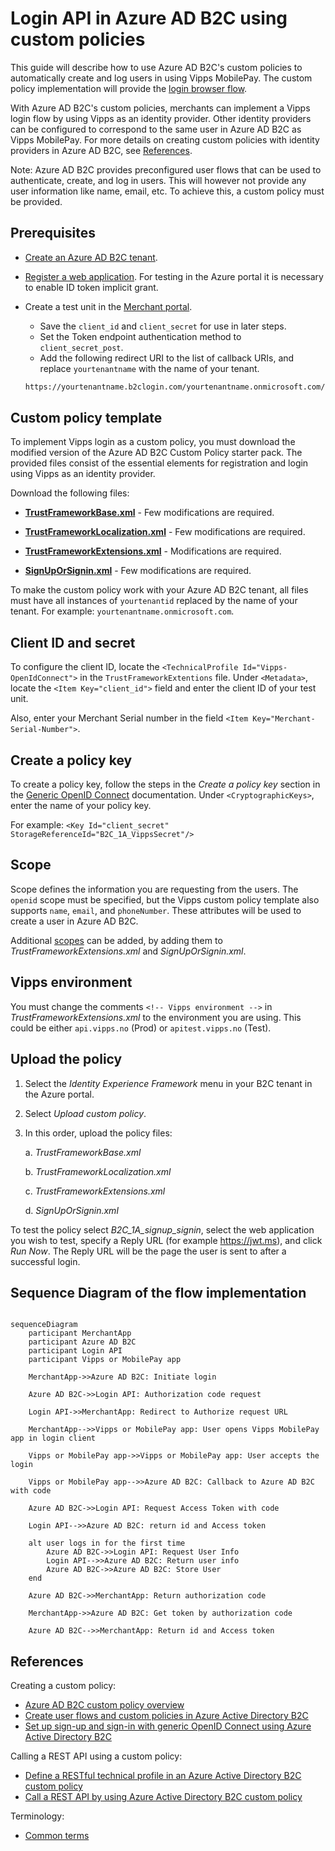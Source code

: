 <!-- START_METADATA
---
title: Login API in Azure AD B2C using custom policies
sidebar_label: Login with custom policy
sidebar_position: 201
pagination_next: null
pagination_prev: null
---
END_METADATA -->

# Login API in Azure AD B2C using custom policies

This guide will describe how to use Azure AD B2C's custom policies to automatically create and log users in using Vipps MobilePay. The custom policy implementation will provide the [login browser flow](../../../how-it-works/vipps-login-api-howitworks.md#the-login-process).

With Azure AD B2C's custom policies, merchants can implement a Vipps login flow by using Vipps as an identity provider. Other identity providers can be configured to correspond to the same user in Azure AD B2C as Vipps MobilePay. For more details on creating custom policies with identity providers in Azure AD B2C, see [References](#references).

Note: Azure AD B2C provides preconfigured user flows that can be used to authenticate, create, and log in users. This will however not provide any user information like name, email, etc. To achieve this, a custom policy must be provided.

## Prerequisites

- [Create an Azure AD B2C tenant](https://learn.microsoft.com/en-us/azure/active-directory-b2c/tutorial-create-tenant).
- [Register a web application](https://learn.microsoft.com/en-us/azure/active-directory-b2c/tutorial-register-applications?tabs=app-reg-ga). For testing in the Azure portal it is necessary to enable ID token implicit grant.
- Create a test unit in the [Merchant portal](https://developer.vippsmobilepay.com/docs/developer-resources/portal/).

  - Save the `client_id` and `client_secret` for use in later steps.
  - Set the Token endpoint authentication method to `client_secret_post`.
  - Add the following redirect URI to the list of callback URIs, and replace `yourtenantname` with the name of your tenant.

  ```bash
  https://yourtenantname.b2clogin.com/yourtenantname.onmicrosoft.com/oauth2/authresp
  ```

## Custom policy template

To implement Vipps login as a custom policy, you must download the modified version of the Azure AD B2C Custom Policy starter pack. The provided files consist of the essential elements for registration and login using Vipps as an identity provider.

Download the following files:

- [**TrustFrameworkBase.xml**](/downloads/azure-b2c/TrustFrameworkBase.xml) - Few modifications are required.

- [**TrustFrameworkLocalization.xml**](/downloads/azure-b2c/TrustFrameworkLocalization.xml) - Few modifications are required.

- [**TrustFrameworkExtensions.xml**](/downloads/azure-b2c/TrustFrameworkExtensions.xml) - Modifications are required.

- [**SignUpOrSignin.xml**](/downloads/azure-b2c/SignUpOrSignin.xml) - Few modifications are required.

To make the custom policy work with your Azure AD B2C tenant, all files must have all instances of `yourtenantid` replaced by the name of your tenant. For example: `yourtenantname.onmicrosoft.com`.

## Client ID and secret

To configure the client ID, locate the `<TechnicalProfile Id="Vipps-OpenIdConnect">` in the `TrustFrameworkExtentions` file. Under `<Metadata>`, locate the `<Item Key="client_id">` field and enter the client ID of your test unit.

Also, enter your Merchant Serial number in the field `<Item Key="Merchant-Serial-Number">`.

## Create a policy key

To create a policy key, follow the steps in the *Create a policy key* section in the [Generic OpenID Connect](https://learn.microsoft.com/en-us/azure/active-directory-b2c/identity-provider-generic-openid-connect?pivots=b2c-custom-policy) documentation. Under `<CryptographicKeys>`, enter the name of your policy key.

For example:
`<Key Id="client_secret" StorageReferenceId="B2C_1A_VippsSecret"/>`

## Scope

Scope defines the information you are requesting from the users. The `openid` scope must be specified, but the Vipps custom policy template also supports `name`, `email`, and `phoneNumber`. These attributes will be used to create a user in Azure AD B2C.

Additional [scopes](../../core-concepts.md#scopes) can be added, by adding them to *TrustFrameworkExtensions.xml* and *SignUpOrSignin.xml*.

## Vipps environment

You must change the comments `<!-- Vipps environment -->` in *TrustFrameworkExtensions.xml* to the environment you are using. This could be either `api.vipps.no` (Prod) or `apitest.vipps.no` (Test).

## Upload the policy

1. Select the *Identity Experience Framework* menu in your B2C tenant in the Azure portal.
2. Select *Upload custom policy*.
3. In this order, upload the policy files:

   a. *TrustFrameworkBase.xml*

   b. *TrustFrameworkLocalization.xml*

   c. *TrustFrameworkExtensions.xml*

   d. *SignUpOrSignin.xml*

To test the policy select *B2C_1A_signup_signin*, select the web application you wish to test, specify a Reply URL (for example <https://jwt.ms>), and click *Run Now*. The Reply URL will be the page the user is sent to after a successful login.

## Sequence Diagram of the flow implementation

```mermaid

sequenceDiagram
    participant MerchantApp
    participant Azure AD B2C
    participant Login API
    participant Vipps or MobilePay app

    MerchantApp->>Azure AD B2C: Initiate login

    Azure AD B2C->>Login API: Authorization code request

    Login API->>MerchantApp: Redirect to Authorize request URL

    MerchantApp-->>Vipps or MobilePay app: User opens Vipps MobilePay app in login client

    Vipps or MobilePay app->>Vipps or MobilePay app: User accepts the login

    Vipps or MobilePay app-->>Azure AD B2C: Callback to Azure AD B2C with code

    Azure AD B2C->>Login API: Request Access Token with code

    Login API-->>Azure AD B2C: return id and Access token

    alt user logs in for the first time
        Azure AD B2C->>Login API: Request User Info
        Login API-->>Azure AD B2C: Return user info
        Azure AD B2C->>Azure AD B2C: Store User
    end

    Azure AD B2C->>MerchantApp: Return authorization code

    MerchantApp->>Azure AD B2C: Get token by authorization code

    Azure AD B2C-->>MerchantApp: Return id and Access token
```

## References

Creating a custom policy:

- [Azure AD B2C custom policy overview](https://learn.microsoft.com/en-us/azure/active-directory-b2c/custom-policy-overview)
- [Create user flows and custom policies in Azure Active Directory B2C](https://learn.microsoft.com/en-us/azure/active-directory-b2c/tutorial-create-user-flows?pivots=b2c-custom-policy)
- [Set up sign-up and sign-in with generic OpenID Connect using Azure Active Directory B2C](https://learn.microsoft.com/en-us/azure/active-directory-b2c/identity-provider-generic-openid-connect?pivots=b2c-custom-policy)

Calling a REST API using a custom policy:

- [Define a RESTful technical profile in an Azure Active Directory B2C custom policy](https://learn.microsoft.com/en-us/azure/active-directory-b2c/restful-technical-profile)
- [Call a REST API by using Azure Active Directory B2C custom policy](https://learn.microsoft.com/en-us/azure/active-directory-b2c/custom-policies-series-call-rest-api)

Terminology:

- [Common terms](https://developer.vippsmobilepay.com/docs/terminology/#common-terms)
